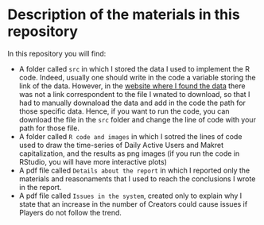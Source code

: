 # Description of the materials in this repository 

In this repository you will find: 
- A folder called `src` in which I stored the data I used to implement the R code. Indeed, usually one should write in the code a variable storing the link of the data. However, in the [website where I found the data](https://dappradar.com/ethereum/games/the-sandbox) there was not a link correspondent to the file I wnated to download, so that I had to manually downaload the data and add in the code the path for those specific data. Hence, if you want to run the code, you can download the file in the `src` folder and change the line of code with your path for those file.
- A folder called `R code and images` in which I sotred the lines of code used to draw the time-series of Daily Active Users and Makret capitalization, and the results as png images (if you run the code in RStudio, you will have more interactive plots) 
- A pdf file called `Details about the report` in which I reported only the materials and reasonaments that I used to reach the conclusions I wrote in the report. 
- A pdf file called `Issues in the system`, created only to explain why I state that an increase in the number of Creators could cause issues if Players do not follow the trend.

